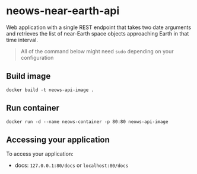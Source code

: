 # neows-near-earth-api
Web application with a single REST endpoint that takes two date arguments and retrieves the list of near-Earth space objects approaching Earth in that time interval.

> All of the command below might need `sudo` depending on your configuration

## Build image
```
docker build -t neows-api-image .
```

## Run container
```
docker run -d --name neows-container -p 80:80 neows-api-image
```

## Accessing your application
To access your application:
- docs: `127.0.0.1:80/docs` or `localhost:80/docs`
